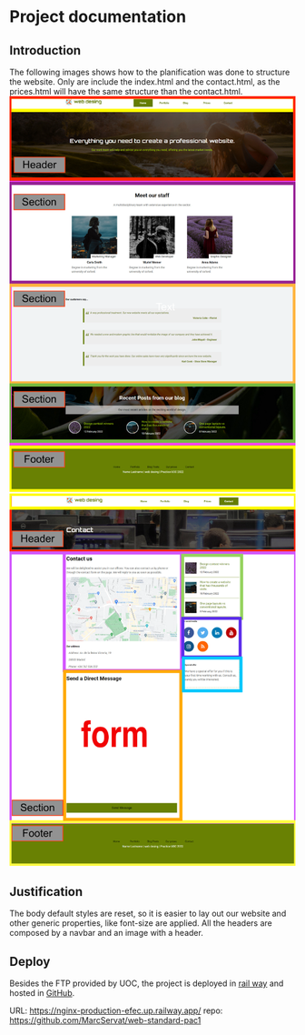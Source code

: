 # Project documentation

## Introduction

The following images shows how to the planification was done to structure the website. Only are include the index.html and the contact.html, as the prices.html will have the same structure than the contact.html.
![img_1.png](img_1.png)
![img_2.png](img_2.png)


## Justification

The body default styles are reset, so it is easier to lay out our website and other generic properties, like font-size are applied.
All the headers are composed by a navbar and an image with a header.

## Deploy
Besides the FTP provided by UOC, the project is deployed in [rail way](https://railway.app/) and hosted in [GitHub](https://github.com/MarcServat/web-standard-pac1).

URL: https://nginx-production-efec.up.railway.app/
repo: https://github.com/MarcServat/web-standard-pac1




